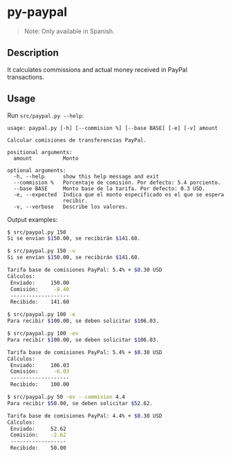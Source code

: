 # py-paypal

> Note: Only available in Spanish.

## Description

It calculates commissions and actual money received in PayPal transactions.



## Usage

Run `src/paypal.py --help`:

```
usage: paypal.py [-h] [--commision %] [--base BASE] [-e] [-v] amount

Calcular comisiones de transferencias PayPal.

positional arguments:
  amount          Monto

optional arguments:
  -h, --help      show this help message and exit
  --commision %   Porcentaje de comisión. Por defecto: 5.4 porciento.
  --base BASE     Monto base de la tarifa. Por defecto: 0.3 USD.
  -e, --expected  Indica que el monto especificado es el que se espera
                  recibir.
  -v, --verbose   Describe los valores.
```

Output examples:

```bash
$ src/paypal.py 150
Si se envían $150.00, se recibirán $141.60.
```

```bash
$ src/paypal.py 150 -v
Si se envían $150.00, se recibirán $141.60.

Tarifa base de comisiones PayPal: 5.4% + $0.30 USD
Cálculos:
 Enviado:     150.00
 Comisión:     -8.40
 -------------------
 Recibido:    141.60
```

```bash
$ src/paypal.py 100 -e
Para recibir $100.00, se deben solicitar $106.03.
```

```bash
$ src/paypal.py 100 -ev
Para recibir $100.00, se deben solicitar $106.03.

Tarifa base de comisiones PayPal: 5.4% + $0.30 USD
Cálculos:
 Enviado:     106.03
 Comisión:     -6.03
 -------------------
 Recibido:    100.00
```

```bash
$ src/paypal.py 50 -ev --commision 4.4
Para recibir $50.00, se deben solicitar $52.62.

Tarifa base de comisiones PayPal: 4.4% + $0.30 USD
Cálculos:
 Enviado:     52.62
 Comisión:    -2.62
 ------------------
 Recibido:    50.00
```


